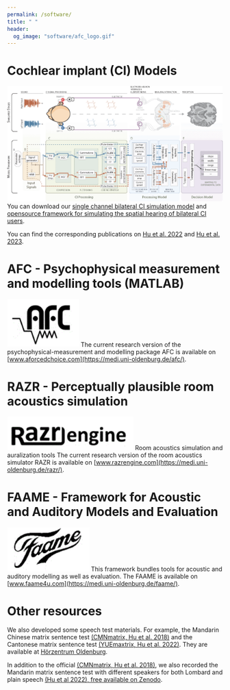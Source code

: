 ```yaml
---
permalink: /software/
title: " "
header:
  og_image: "software/afc_logo.gif"
---
```




# Cochlear implant (CI) Models

![](/images/software/aacus230034.gif)
You can download our [single channel bilateral CI simulation model](https://zenodo.org/records/5571858) and [opensource framework for simulating the spatial hearing of bilateral CI users](https://zenodo.org/records/7471961). 

You can find the corresponding publications on [Hu et al. 2022](https://doi.org/10.1007/s10162-021-00823-1) and [Hu et al. 2023](https://doi.org/10.1051/aacus/2023036).



# AFC - Psychophysical measurement and modelling tools (MATLAB)

<!-- ![](/images/software/afc_logo.gif)  -->
![](/images/software/afc.gif)   The current research version of the psychophysical-measurement and modelling package AFC is available on [www.aforcedchoice.com](https://medi.uni-oldenburg.de/afc/). 


# RAZR - Perceptually plausible room acoustics simulation

![](/images/software/razr.gif)  Room acoustics simulation and auralization tools 
The current research version of the room acoustics simulator RAZR is available on [www.razrengine.com](https://medi.uni-oldenburg.de/razr/).

# FAAME - Framework for Acoustic and Auditory Models and Evaluation

![](/images/software/faame.gif)  This framework bundles tools for acoustic and auditory modelling as well as evaluation. The FAAME is available on [www.faame4u.com](https://medi.uni-oldenburg.de/faame/).



# Other resources

We also developed some speech test materials. For example, the Mandarin Chinese matrix sentence test [(CMNmatrix, Hu et al. 2018)](https://doi.org/10.1080/14992027.2018.1483083) and the Cantonese matrix sentence test [ (YUEmaxtrix, Hu et al. 2022)](https://doi.org/10.1080/14992027.2022.2142683). They are available at [Hörzentrum Oldenburg](https://www.hz-ol.de/en/home.html).

In addition to the official [(CMNmatrix, Hu et al. 2018)](https://doi.org/10.1080/14992027.2018.1483083), we also recorded the Mandarin matrix sentence test with different speakers for both Lombard and plain speech [(Hu et al 2022), free available on Zenodo](https://zenodo.org/records/7063030).


